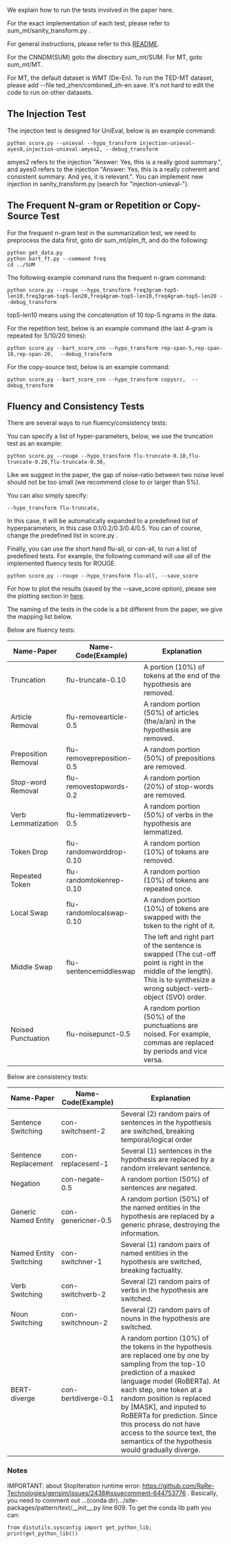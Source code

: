 We explain how to run the tests involved in the paper here.

For the exact implementation of each test, please refer to sum_mt/sanity_transform.py .

For general instructions, please refer to this [README](./README.md).

For the CNNDM(SUM) goto the directory sum_mt/SUM. For MT, goto sum_mt/MT. 

For MT, the default dataset is WMT (De-En). To run the TED-MT dataset, please add --file ted_zhen/combined_zh-en.save. It's not hard to edit the code to run on other datasets.

## The Injection Test

The injection test is designed for UniEval, below is an example command:
```
python score.py --unieval --hypo_transform injection-unieval-ayes0,injection-unieval-amyes2, --debug_transform
```
amyes2 refers to the injection "Answer: Yes, this is a really good summary.", and ayes0 refers to the injection "Answer: Yes, this is a really coherent and consistent summary. And yes, it is relevant.". You can implement new injection in sanity_transform.py (search for "injection-unieval-").

## The Frequent N-gram or Repetition or Copy-Source Test
For the frequent n-gram test in the summarization test, we need to preprocess the data first, goto dir sum_mt/plm_ft, and do the following:
```
python get_data.py
python bart_ft.py --command freq
cd ../SUM
```

The following example command runs the frequent n-gram command:
```
python score.py --rouge --hypo_transform freq3gram-top5-len10,freq3gram-top5-len20,freq4gram-top5-len10,freq4gram-top5-len20 --debug_transform
```
top5-len10 means using the concatenation of 10 top-5 ngrams in the data.

For the repetition test, below is an example command (the last 4-gram is repeated for 5/10/20 times):
```
python score.py --bart_score_cnn --hypo_transform rep-span-5,rep-span-10,rep-span-20,  --debug_transform
```

For the copy-source test, below is an example command:
```
python score.py --bart_score_cnn --hypo_transform copysrc,  --debug_transform
```

## Fluency and Consistency Tests

There are several ways to run fluency/consistency tests:

You can specify a list of hyper-parameters, below, we use the truncation test as an example:
```
python score.py --rouge --hypo_transform flu-truncate-0.10,flu-truncate-0.20,flu-truncate-0.30,
```
Like we suggest in the paper, the gap of noise-ratio between two noise level should not be too small (we recommend close to or larger than 5%).

You can also simply specify:
```
--hypo_transform flu-truncate,
```
In this case, it will be automatically expanded to a predefined list of hyperparameters, in this case 0.1/0.2/0.3/0.4/0.5. You can of course, change the predefined list in score.py .

Finally, you can use the short hand flu-all, or con-all, to run a list of predefined tests. For example, the following command will use all of the implemented fluency tests for ROUGE.
```
python score.py --rouge --hypo_transform flu-all, --save_score
```

For how to plot the results (saved by the --save_score option), please see the plotting section in [here](./README.md).

The naming of the tests in the code is a bit different from the paper, we give the mapping list below.
 
Below are fluency tests:

|Name-Paper|Name-Code(Example)|Explanation|
|--|--|--|
|Truncation|flu-truncate-0.10|A portion (10%) of tokens at the end of the hypothesis are removed.|
|Article Removal|flu-removearticle-0.5|A random portion (50%) of articles (the/a/an) in the hypothesis are removed.|
|Preposition Removal|flu-removepreposition-0.5|A random portion (50%) of prepositions are removed.|
|Stop-word Removal|flu-removestopwords-0.2|A random portion (20%) of stop-words are removed.|
|Verb Lemmatization|flu-lemmatizeverb-0.5|A random portion (50%) of verbs in the hypothesis are lemmatized.|
|Token Drop|flu-randomworddrop-0.10|A random portion (10%) of tokens are removed.|
|Repeated Token|flu-randomtokenrep-0.10|A random portion (10%) of tokens are repeated once.|
|Local Swap|flu-randomlocalswap-0.10|A random portion (10%) of tokens are swapped with the token to the right of it.|
|Middle Swap|flu-sentencemiddleswap|The left and right part of the sentence is swapped (The cut-off point is right in the middle of the length). This is to synthesize a wrong subject-verb-object (SVO) order.|
|Noised Punctuation|flu-noisepunct-0.5|A random portion (50%) of the punctuations are noised. For example, commas are replaced by periods and vice versa.|

Below are consistency tests:

|Name-Paper|Name-Code(Example)|Explanation|
|--|--|--|
|Sentence Switching|con-switchsent-2|Several (2) random pairs of sentences in the hypothesis are switched, breaking temporal/logical order|
|Sentence Replacement|con-replacesent-1|Several (1) sentences in the hypothesis are replaced by a random irrelevant sentence.|
|Negation|con-negate-0.5|A random portion (50%) of sentences are negated.|
|Generic Named Entity|con-genericner-0.5|A random portion (50%) of the named entities in the hypothesis are replaced by a generic phrase, destroying the information.|
|Named Entity Switching|con-switchner-1|Several (1) random pairs of named entities in the hypothesis are switched, breaking factuality.|
|Verb Switching|con-switchverb-2|Several (2) random pairs of verbs in the hypothesis are switched.|
|Noun Switching|con-switchnoun-2|Several (2) random pairs of nouns in the hypothesis are switched.|
|BERT-diverge|con-bertdiverge-0.1|A random portion (10%) of the tokens in the hypothesis are replaced one by one by sampling from the top-10 prediction of a masked language model (RoBERTa). At each step, one token at a random position is replaced by [MASK], and inputed to RoBERTa for prediction. Since this process do not have access to the source text, the semantics of the hypothesis would gradually diverge.|

### Notes

IMPORTANT: about StopIteration runtime error: https://github.com/RaRe-Technologies/gensim/issues/2438#issuecomment-644753776 .
Basically, you need to comment out ...(conda dir).../site-packages/pattern/text/\_\_init\_\_.py line 609. 
To get the conda lib path you can: 
```
from distutils.sysconfig import get_python_lib; print(get_python_lib())
```


